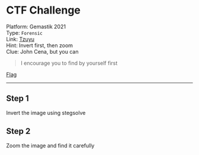 # CTF Challenge

Platform: Gemastik 2021 </br>
Type: `Forensic` </br>
Link: [Tzuyu](https://ctf.gemastik14.telkomuniversity.ac.id/challenges#Tzuyu-9) </br>
Hint: Invert first, then zoom </br>
Clue: John Cena, but you can </br>

> I encourage you to find by yourself first </br>

[Flag](./passphrase.txt) </br>

---

## Step 1
Invert the image using stegsolve </br>

## Step 2
Zoom the image and find it carefully </br>
